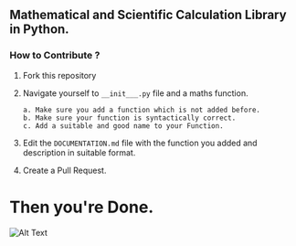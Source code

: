 ## Mathematical and Scientific Calculation Library in Python.


### How to Contribute ?
 
   1. Fork this repository
   2. Navigate yourself to `__init___.py` file and a maths function.
   
          a. Make sure you add a function which is not added before.
          b. Make sure your function is syntactically correct.
          c. Add a suitable and good name to your Function.
  
   3. Edit the `DOCUMENTATION.md` file with the function you added and description in suitable format.
   4. Create a Pull Request.
   
   
   # Then you're Done.
  
   ![Alt Text](https://media.giphy.com/media/h2TWRTdkpNzGQ3Dh5s/giphy.gif)

